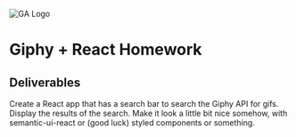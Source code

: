 ![GA Logo](https://camo.githubusercontent.com/6ce15b81c1f06d716d753a61f5db22375fa684da/68747470733a2f2f67612d646173682e73332e616d617a6f6e6177732e636f6d2f70726f64756374696f6e2f6173736574732f6c6f676f2d39663838616536633963333837313639306533333238306663663535376633332e706e67)

# Giphy + React Homework 

## Deliverables

Create a React app that has a search bar to search the Giphy API for gifs. Display the results of the search. Make it look a little bit nice somehow, with semantic-ui-react or (good luck) styled components or something. 

